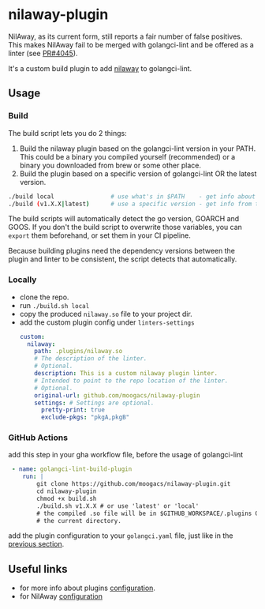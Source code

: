 # nilaway-plugin

NilAway, as its current form, still reports a fair number of false positives. This makes NilAway fail to be merged with golangci-lint and be offered as a linter (see [PR#4045](https://github.com/golangci/golangci-lint/issues/4045)). 

It's a custom build plugin to add [nilaway](https://github.com/uber-go/nilaway) to golangci-lint.

## Usage

### Build

The build script lets you do 2 things:

1. Build the nilaway plugin based on the golangci-lint version in your PATH.
This could be a binary you compiled yourself (recommended) or a binary you downloaded from brew or some other place.
2. Build the plugin based on a specific version of golangci-lint OR the latest version.

```bash
./build local                # use what's in $PATH    - get info about the binary using 'go version'
./build (v1.X.X|latest)      # use a specific version - get info from the go.mod using 'go list'
```

The build scripts will automatically detect the go version, GOARCH and GOOS.
If you don't the build script to overwrite those variables, you can `export` them beforehand, or set them in your CI pipeline.

Because building plugins need the dependency versions between the plugin and linter to be consistent, the script detects that automatically.

### Locally

- clone the repo.
- run `./build.sh local`
- copy the produced `nilaway.so` file to your project dir.
- add the custom plugin config under `linters-settings`
    ```yaml
    custom:
      nilaway:
        path: .plugins/nilaway.so
        # The description of the linter.
        # Optional.
        description: This is a custom nilaway plugin linter.
        # Intended to point to the repo location of the linter.
        # Optional.
        original-url: github.com/moogacs/nilaway-plugin
        settings: # Settings are optional.
          pretty-print: true
          exclude-pkgs: "pkgA,pkgB"

### GitHub Actions

add this step in your gha workflow file, before the usage of golangci-lint

```yaml
 - name: golangci-lint-build-plugin
    run: |          
        git clone https://github.com/moogacs/nilaway-plugin.git
        cd nilaway-plugin
        chmod +x build.sh
        ./build.sh v1.X.X # or use 'latest' or 'local'
        # the compiled .so file will be in $GITHUB_WORKSPACE/.plugins OR
        # the current directory.
```

add the plugin configuration to your `golangci.yaml` file, just like in the [previous section](#locally).

## Useful links  
- for more info about plugins [configuration](https://golangci-lint.run/contributing/new-linters/#configure-a-plugin).
- for NilAway [configuration](https://github.com/uber-go/nilaway/wiki/Configuration)
